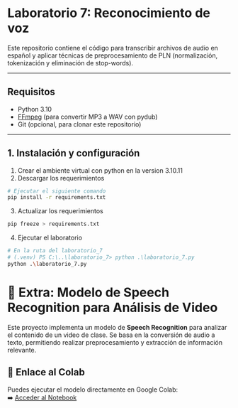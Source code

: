 # Laboratorio 7: Reconocimiento de voz

Este repositorio contiene el código para transcribir archivos de audio en español y aplicar técnicas de preprocesamiento de PLN (normalización, tokenización y eliminación de stop-words).

---

## Requisitos

- Python 3.10  
- [FFmpeg](https://ffmpeg.org/) (para convertir MP3 a WAV con pydub)  
- Git (opcional, para clonar este repositorio)  

---

## 1. Instalación y configuración

1. Crear el ambiente virtual con python en la version 3.10.11
2. Descargar los requerimientos
```bash
# Ejecutar el siguiente comando
pip install -r requirements.txt
```
3. Actualizar los requerimientos
```bash
pip freeze > requirements.txt
```
4. Ejecutar el laboratorio
```bash
# En la ruta del laboratorio_7
# (.venv) PS C:\..\laboratorio_7> python .\laboratorio_7.py
python .\laboratorio_7.py
```

# 🎤 Extra: Modelo de Speech Recognition para Análisis de Video

Este proyecto implementa un modelo de **Speech Recognition** para analizar el contenido de un video de clase. Se basa en la conversión de audio a texto, permitiendo realizar preprocesamiento y extracción de información relevante.

## 🔗 Enlace al Colab  
Puedes ejecutar el modelo directamente en Google Colab:  
➡️ [Acceder al Notebook](https://colab.research.google.com/drive/1guc0_eZazL3Ou3ZBPvGZFawmtidSI0SB?authuser=2#scrollTo=MAtz2e03OxXx)